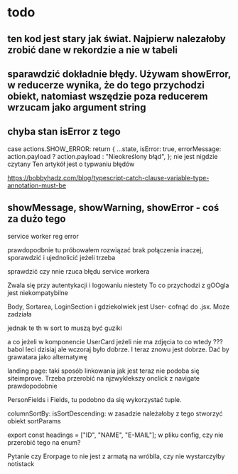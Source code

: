 # todo

## ten kod jest stary jak świat. Najpierw nalezałoby zrobić dane w rekordzie a nie w tabeli

## sparawdzić dokładnie błędy. Używam showError, w reducerze wynika, że do tego przychodzi obiekt, natomiast wszędzie poza reducerem wrzucam jako argument string

## chyba stan isError z tego

case actions.SHOW_ERROR:
return {
...state,
isError: true,
errorMessage: action.payload ? action.payload : "Nieokreślony błąd",
};
nie jest nigdzie czytany
Ten artykół jest o typwaniu błędów

https://bobbyhadz.com/blog/typescript-catch-clause-variable-type-annotation-must-be

## showMessage, showWarning, showError - coś za dużo tego

service worker reg error

prawdopodbnie tu próbowałem rozwiązać brak połączenia inaczej, sporawdzić i ujednolicić jeżeli trzeba

sprawdzić czy nnie rzuca błędu service workera

Zwala się przy autentykacji i logowaniu niestety To co przychodzi z gOOgla jest niekompatybilne

Body, Sortarea, LoginSection i gdziekolwiek jest User- cofnąć do .jsx. Może zadziała

jednak te th w sort to muszą być guziki

a co jeżeli w komponencie UserCard jeżeli nie ma zdjęcia to co wtedy ??? babol leci dzisiaj ale wczoraj było dobrze. I teraz znowu jest dobrze. Dać by grawatara jako alternatywę

landing page: taki sposób linkowania jak jest teraz nie podoba się siteimprove. Trzeba przerobić na njzwyklekszy onclick z navigate prawdopodobnie

PersonFields i Fields, tu podobno da się wykorzystać tuple.

columnSortBy:
isSortDescending:
w zasadzie należałoby z tego stworzyć obiekt sortParams

export const headings = ["ID", "NAME", "E-MAIL"]; w pliku config, czy nie przerobić tego na enum?

Pytanie czy Erorpage to nie jest z armatą na wróblla, czy nie wystarczyłby notistack
